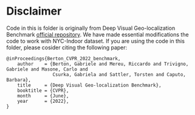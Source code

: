 # Disclaimer
Code in this is folder is originally from Deep Visual Geo-localization Benchmark [official repository](https://github.com/gmberton/deep-visual-geo-localization-benchmark). We have made essential modifications the code to work with NYC-Indoor dataset. If you are using the code in this folder, please cosider citing the following paper:
```
@inProceedings{Berton_CVPR_2022_benchmark,
    author    = {Berton, Gabriele and Mereu, Riccardo and Trivigno, Gabriele and Masone, Carlo and
                 Csurka, Gabriela and Sattler, Torsten and Caputo, Barbara},
    title     = {Deep Visual Geo-localization Benchmark},
    booktitle = {CVPR},
    month     = {June},
    year      = {2022},
}
```